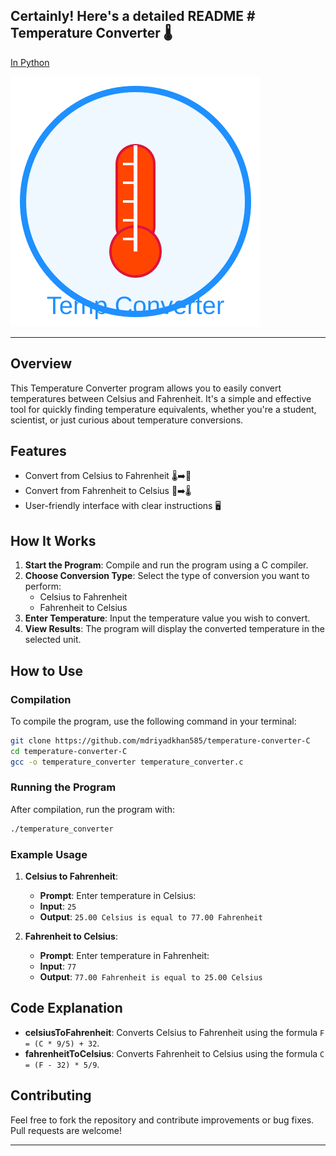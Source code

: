 Certainly! Here's a detailed README # Temperature Converter 🌡️
---
[In Python](https://github.com/mdriyadkhan585/temperature-converter-python)

![Logo](logo.svg)

---
## Overview
This Temperature Converter program allows you to easily convert temperatures between Celsius and Fahrenheit. It's a simple and effective tool for quickly finding temperature equivalents, whether you're a student, scientist, or just curious about temperature conversions.

## Features
- Convert from Celsius to Fahrenheit 🌡️➡️🌟
- Convert from Fahrenheit to Celsius 🌟➡️🌡️
- User-friendly interface with clear instructions 🖥️

## How It Works
1. **Start the Program**: Compile and run the program using a C compiler.
2. **Choose Conversion Type**: Select the type of conversion you want to perform:
   - Celsius to Fahrenheit
   - Fahrenheit to Celsius
3. **Enter Temperature**: Input the temperature value you wish to convert.
4. **View Results**: The program will display the converted temperature in the selected unit.

## How to Use

### Compilation
To compile the program, use the following command in your terminal:

```bash
git clone https://github.com/mdriyadkhan585/temperature-converter-C
cd temperature-converter-C
gcc -o temperature_converter temperature_converter.c
```

### Running the Program
After compilation, run the program with:

```bash
./temperature_converter
```

### Example Usage
1. **Celsius to Fahrenheit**:
   - **Prompt**: Enter temperature in Celsius:
   - **Input**: `25`
   - **Output**: `25.00 Celsius is equal to 77.00 Fahrenheit`

2. **Fahrenheit to Celsius**:
   - **Prompt**: Enter temperature in Fahrenheit:
   - **Input**: `77`
   - **Output**: `77.00 Fahrenheit is equal to 25.00 Celsius`

## Code Explanation
- **celsiusToFahrenheit**: Converts Celsius to Fahrenheit using the formula `F = (C * 9/5) + 32`.
- **fahrenheitToCelsius**: Converts Fahrenheit to Celsius using the formula `C = (F - 32) * 5/9`.

## Contributing
Feel free to fork the repository and contribute improvements or bug fixes. Pull requests are welcome!

---
